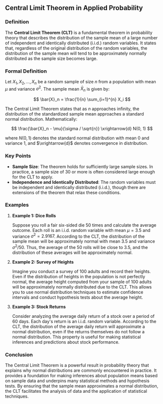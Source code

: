 ## Central Limit Theorem in Applied Probability

### Definition

The **Central Limit Theorem (CLT)** is a fundamental theorem in probability theory that describes the distribution of the sample mean of a large number of independent and identically distributed (i.i.d.) random variables. It states that, regardless of the original distribution of the random variables, the distribution of the sample mean will tend to be approximately normally distributed as the sample size becomes large.

### Formal Definition

Let $X_1, X_2, \ldots, X_n$ be a random sample of size $n$ from a population with mean $\mu$ and variance $\sigma^2$. The sample mean $\bar{X}_n$ is given by:

$$ \bar{X}_n = \frac{1}{n} \sum_{i=1}^{n} X_i $$

The Central Limit Theorem states that as $n$ approaches infinity, the distribution of the standardized sample mean approaches a standard normal distribution. Mathematically:

$$ \frac{\bar{X}_n - \mu}{\sigma / \sqrt{n}} \xrightarrow{d} N(0, 1) $$

where $N(0, 1)$ denotes the standard normal distribution with mean 0 and variance 1, and $\xrightarrow{d}$ denotes convergence in distribution.

### Key Points

- **Sample Size**: The theorem holds for sufficiently large sample sizes. In practice, a sample size of 30 or more is often considered large enough for the CLT to apply.
- **Independence and Identically Distributed**: The random variables must be independent and identically distributed (i.i.d.), though there are extensions of the theorem that relax these conditions.

### Examples

1. **Example 1: Dice Rolls**

   Suppose you roll a fair six-sided die 50 times and calculate the average outcome. Each roll is an i.i.d. random variable with mean $\mu = 3.5$ and variance $\sigma^2 = 2.9167$. According to the CLT, the distribution of the sample mean will be approximately normal with mean 3.5 and variance $\sigma^2 / 50$. Thus, the average of the 50 rolls will be close to 3.5, and the distribution of these averages will be approximately normal.

2. **Example 2: Survey of Heights**

   Imagine you conduct a survey of 100 adults and record their heights. Even if the distribution of heights in the population is not perfectly normal, the average height computed from your sample of 100 adults will be approximately normally distributed due to the CLT. This allows you to use normal distribution techniques to estimate confidence intervals and conduct hypothesis tests about the average height.

3. **Example 3: Stock Returns**

   Consider analyzing the average daily return of a stock over a period of 60 days. Each day's return is an i.i.d. random variable. According to the CLT, the distribution of the average daily return will approximate a normal distribution, even if the returns themselves do not follow a normal distribution. This property is useful for making statistical inferences and predictions about stock performance.

### Conclusion

The Central Limit Theorem is a powerful result in probability theory that explains why normal distributions are commonly encountered in practice. It provides a foundation for making inferences about population means based on sample data and underpins many statistical methods and hypothesis tests. By ensuring that the sample mean approximates a normal distribution, the CLT facilitates the analysis of data and the application of statistical techniques.
